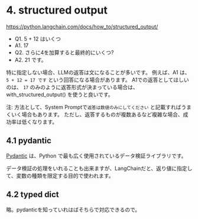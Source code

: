 # 4. structured output

https://python.langchain.com/docs/how_to/structured_output/

- Q1. 5 + 12 はいくつ
- A1. 17
- Q2. さらに4を加算すると最終的にいくつ?
- A2. 21 です。

特に指定しない場合、LLMの返答は文になることが多いです。
例えば、A1 は、`5 + 12 = 17 です` という回答になる場合があります。
A1での返答としてほしいのは、 `17` のみのように返答形式が決まっている場合は、with_structured_output() を使うと良いです。

注:
方法として、System Promptで`返答は数値のみにしてください` と記載すればうまくいく場合もあります。
ただし、返答するものが複数あるなど複雑な場合、成功率は低くなります。


## 4.1 pydantic

[Pydantic](https://docs.pydantic.dev/) は、Python で最も広く使用されているデータ検証ライブラリです。

データ検証の処理をいれることも出来ますが、LangChainだと、返り値に指定して、変数の種類を限定する目的で使われます。


## 4.2 typed dict
略。pydanticを知っていれはばそちらで対応できるので。
